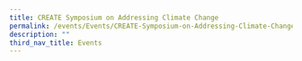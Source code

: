 ```yaml
---
title: CREATE Symposium on Addressing Climate Change
permalink: /events/Events/CREATE-Symposium-on-Addressing-Climate-Change/
description: ""
third_nav_title: Events
---
```

